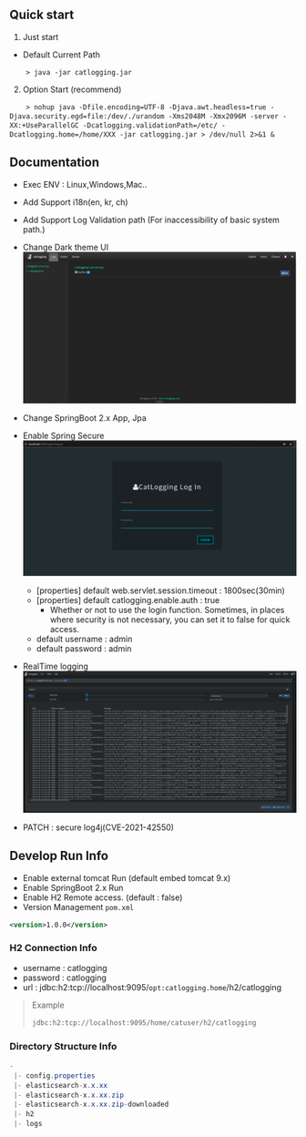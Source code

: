 ## Quick start
1. Just start
- Default Current Path

```
    > java -jar catlogging.jar
```

2. Option Start (recommend)
```
    > nohup java -Dfile.encoding=UTF-8 -Djava.awt.headless=true -Djava.security.egd=file:/dev/./urandom -Xms2048M -Xmx2096M -server -XX:+UseParallelGC -Dcatlogging.validationPath=/etc/ -Dcatlogging.home=/home/XXX -jar catlogging.jar > /dev/null 2>&1 &
``` 

## Documentation

- Exec ENV : Linux,Windows,Mac..
- Add Support i18n(en, kr, ch)
- Add Support Log Validation path (For inaccessibility of basic system path.)
- Change Dark theme UI
![login-sample](image/Dashboard-Sample.png)
- Change SpringBoot 2.x App, Jpa
- Enable Spring Secure
![login-sample](image/Login-Sample.png)
    - [properties] default web.servlet.session.timeout : 1800sec(30min) 
    - [properties] default catlogging.enable.auth : true
        - Whether or not to use the login function.
        Sometimes, in places where security is not necessary, you can set it to false for quick access. 
    - default username : admin
    - default password : admin  
- RealTime logging
![login-sample](image/logging-Sample.png)
   
- PATCH : secure log4j(CVE-2021-42550)

## Develop Run Info

- Enable external tomcat Run (default embed tomcat 9.x)
- Enable SpringBoot 2.x Run
- Enable H2 Remote access. (default : false)
- Version Management `pom.xml`
```xml
<version>1.0.0</version>
```

### H2 Connection Info 
- username : catlogging
- password : catlogging 
- url : jdbc:h2:tcp://localhost:9095/`opt:catlogging.home`/h2/catlogging
> Example
> ```bash
> jdbc:h2:tcp://localhost:9095/home/catuser/h2/catlogging
> ```

### Directory Structure Info
```java
-
 |- config.properties
 |- elasticsearch-x.x.xx
 |- elasticsearch-x.x.xx.zip
 |- elasticsearch-x.x.xx.zip-downloaded
 |- h2
 |- logs

```
